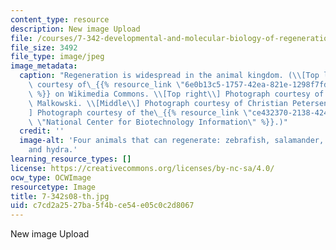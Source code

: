 ```yaml
---
content_type: resource
description: New image Upload
file: /courses/7-342-developmental-and-molecular-biology-of-regeneration-spring-2008/c7cd2a2527ba5f4bce54e05c0c2d8067_7-342s08-th.jpg
file_size: 3492
file_type: image/jpeg
image_metadata:
  caption: "Regeneration is widespread in the animal kingdom. (\\[Top left\\] Photograph\
    \ courtesy of\_{{% resource_link \"6e0b13c5-1757-42ea-821e-1298f7fdb5bc\" \"Soulkeeper\"\
    \ %}} on Wikimedia Commons. \\[Top right\\] Photograph courtesy of Przemyslaw\
    \ Malkowski. \\[Middle\\] Photograph courtesy of Christian Petersen. \\[Bottom\\\
    ] Photograph courtesy of the\_{{% resource_link \"ce432370-2138-4248-a79a-f5dfc35f83ef\"\
    \ \"National Center for Biotechnology Information\" %}}.)"
  credit: ''
  image-alt: 'Four animals that can regenerate: zebrafish, salamander, planarian,
    and hydra.'
learning_resource_types: []
license: https://creativecommons.org/licenses/by-nc-sa/4.0/
ocw_type: OCWImage
resourcetype: Image
title: 7-342s08-th.jpg
uid: c7cd2a25-27ba-5f4b-ce54-e05c0c2d8067
---
```

New image Upload